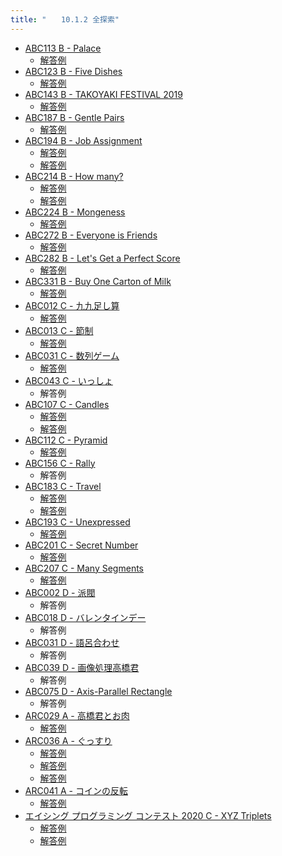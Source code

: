 ```yaml
---
title: "　　10.1.2 全探索"
---
```


- [ABC113 B - Palace](https://atcoder.jp/contests/abc113/tasks/abc113_b)
    - [解答例](https://atcoder.jp/contests/abc113/submissions/17769155)
- [ABC123 B - Five Dishes](https://atcoder.jp/contests/abc123/tasks/abc123_b)
    - [解答例](https://atcoder.jp/contests/abc123/submissions/15303735)
- [ABC143 B - TAKOYAKI FESTIVAL 2019](https://atcoder.jp/contests/abc143/tasks/abc143_b)
    - [解答例](https://atcoder.jp/contests/abc143/submissions/18299846)
- [ABC187 B - Gentle Pairs](https://atcoder.jp/contests/abc187/tasks/abc187_b)
    - [解答例](https://atcoder.jp/contests/abc187/submissions/21328145)
- [ABC194 B - Job Assignment](https://atcoder.jp/contests/abc194/tasks/abc194_b)
    - [解答例](https://atcoder.jp/contests/abc194/submissions/21272991)
    - [解答例](https://atcoder.jp/contests/abc194/submissions/21273043)
- [ABC214 B - How many?](https://atcoder.jp/contests/abc214/tasks/abc214_b)
    - [解答例](https://atcoder.jp/contests/abc214/submissions/25060407)
    - [解答例](https://atcoder.jp/contests/abc214/submissions/25060566)
- [ABC224 B - Mongeness](https://atcoder.jp/contests/abc224/tasks/abc224_b)
    - [解答例](https://atcoder.jp/contests/abc224/submissions/27246191)
- [ABC272 B - Everyone is Friends](https://atcoder.jp/contests/abc272/tasks/abc272_b)
    - [解答例](https://atcoder.jp/contests/abc272/submissions/35516990)
- [ABC282 B - Let's Get a Perfect Score](https://atcoder.jp/contests/abc282/tasks/abc282_b)
    - [解答例](https://atcoder.jp/contests/abc282/submissions/37522921)
- [ABC331 B - Buy One Carton of Milk](https://atcoder.jp/contests/abc331/tasks/abc331_b)
    - [解答例](https://atcoder.jp/contests/abc331/submissions/48217686)
- [ABC012 C - 九九足し算](https://atcoder.jp/contests/abc012/tasks/abc012_3)
    - [解答例](https://atcoder.jp/contests/abc012/submissions/37119824)
- [ABC013 C - 節制](https://atcoder.jp/contests/abc013/tasks/abc013_3)
    - [解答例](https://atcoder.jp/contests/abc013/submissions/37119819)
- [ABC031 C - 数列ゲーム](https://atcoder.jp/contests/abc031/tasks/abc031_c)
    - [解答例](https://atcoder.jp/contests/abc031/submissions/36932763)
- [ABC043 C - いっしょ](https://atcoder.jp/contests/abc043/tasks/arc059_a)
    - 解答例
- [ABC107 C - Candles](https://atcoder.jp/contests/abc107/tasks/arc101_a)
    - [解答例](https://atcoder.jp/contests/abc107/submissions/18354898)
    - [解答例](https://atcoder.jp/contests/abc107/submissions/18354906)
- [ABC112 C - Pyramid](https://atcoder.jp/contests/abc112/tasks/abc112_c)
    - [解答例](https://atcoder.jp/contests/abc112/submissions/36456616)
- [ABC156 C - Rally](https://atcoder.jp/contests/abc156/tasks/abc156_c)
    - 解答例
- [ABC183 C - Travel](https://atcoder.jp/contests/abc183/tasks/abc183_c)
    - [解答例](https://atcoder.jp/contests/abc183/submissions/24899045)
    - [解答例](https://atcoder.jp/contests/abc183/submissions/24899161)
- [ABC193 C - Unexpressed](https://atcoder.jp/contests/abc193/tasks/abc193_c)
    - [解答例](https://atcoder.jp/contests/abc193/submissions/22521893)
- [ABC201 C - Secret Number](https://atcoder.jp/contests/abc201/tasks/abc201_c)
    - [解答例](https://atcoder.jp/contests/abc201/submissions/29961743)
- [ABC207 C - Many Segments](https://atcoder.jp/contests/abc207/tasks/abc207_c)
    - [解答例](https://atcoder.jp/contests/abc207/submissions/24845066)
- [ABC002 D - 派閥](https://atcoder.jp/contests/abc002/tasks/abc002_4)
    - 解答例
- [ABC018 D - バレンタインデー](https://atcoder.jp/contests/abc018/tasks/abc018_4)
    - 解答例
- [ABC031 D - 語呂合わせ](https://atcoder.jp/contests/abc031/tasks/abc031_d)
    - 解答例
- [ABC039 D - 画像処理高橋君](https://atcoder.jp/contests/abc039/tasks/abc039_d)
    - 解答例
- [ABC075 D - Axis-Parallel Rectangle](https://atcoder.jp/contests/abc075/tasks/abc075_d)
    - 解答例
- [ARC029 A - 高橋君とお肉](https://atcoder.jp/contests/arc029/tasks/arc029_1)
    - [解答例](https://atcoder.jp/contests/arc029/submissions/18355184)
- [ARC036 A - ぐっすり](https://atcoder.jp/contests/arc036/tasks/arc036_a)
    - [解答例](https://atcoder.jp/contests/arc036/submissions/18355419)
    - [解答例](https://atcoder.jp/contests/arc036/submissions/18355457)
    - [解答例](https://atcoder.jp/contests/arc036/submissions/15459205)
- [ARC041 A - コインの反転](https://atcoder.jp/contests/arc041/tasks/arc041_a)
    - [解答例](https://atcoder.jp/contests/arc041/submissions/18355483)
- [エイシング プログラミング コンテスト 2020 C - XYZ Triplets](https://atcoder.jp/contests/aising2020/tasks/aising2020_c)
    - [解答例](https://atcoder.jp/contests/aising2020/submissions/15184847)
    - [解答例](https://atcoder.jp/contests/aising2020/submissions/15185419)